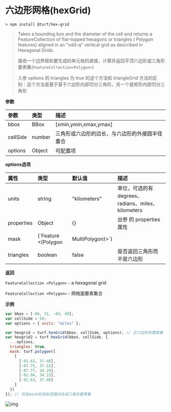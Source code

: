# 六边形网格(hexGrid)

```
> npm install @turf/hex-grid
```

> Takes a bounding box and the diameter of the cell and returns a FeatureCollection of flat-topped hexagons or triangles ( Polygon features) aligned in an "odd-q" vertical grid as described in Hexagonal Grids.
>
> 接收一个边界框和要生成的单元格的直接，计算并返回平顶六边形或三角形要素集(`FeatureCollection<Polygon>`)
>
> 入参 options 的 triangles 为 true 的这个方法和 triangleGrid 方法的区别：这个方法是基于基于六边形内部切分三角形，另一个是矩形内部切分三角形

**参数**

| 参数     | 类型   | 描述                                           |
| :------- | :----- | :--------------------------------------------- |
| bbox     | BBox   | [xmin,ymin,xmax,ymax]                          |
| cellSide | number | 三角形或六边形的边长，与六边形的外接圆半径重合 |
| options  | Object | 可配置项                                       |

**options选项**

| 属性       | 类型                                 | 默认值       | 描述                                                         |
| :--------- | :----------------------------------- | :----------- | :----------------------------------------------------------- |
| units      | string                               | "kilometers" | 单位，可选的有 degrees、radians、miles、kilometers           |
| properties | Object                               | {}           | 出参 的 properties 属性                                      |
| mask       | (`Feature <(Polygon|MultiPolygon)>`) |              | 如果传递了 Polygon 或 MultiPollygon，则仅在传入的 mask 面要素内创建，如果范围大于 bbox，则相当于不传 |
| triangles  | boolean                              | false        | 是否返回三角形而不是六边形                                   |

**返回**

`FeatureCollection <Polygon>` - a hexagonal grid

`FeatureCollection <Polygon>` - 网格面要素集合

**示例**

```js
var bbox = [-96, 31, -84, 40];
var cellSide = 50;
var options = { units: "miles" };

var hexgrid = turf.hexGrid(bbox, cellSide, options); // 正六边形的要素集
var hexgrid2 = turf.hexGrid(bbox, cellSide, {
  ...options,
  triangles: true,
  mask: turf.polygon([
    [
      [-91.63, 37.48],
      [-87.75, 37.52],
      [-87.77, 34.29],
      [-92.04, 34.15],
      [-91.63, 37.48]
    ]
  ])
}); // 仅在mask的坐标范围内生成三角形要素集
```

![img](https://pzy-images.oss-cn-hangzhou.aliyuncs.com/img/hexGrid.53be975c.webp)